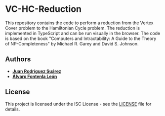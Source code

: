 # VC-HC-Reduction
This repository contains the code to perform a reduction from the Vertex Cover problem to the Hamiltonian Cycle problem. The reduction is implemented in TypeScript and can be run visually in the browser. The code is based on the book "Computers and Intractability: A Guide to the Theory of NP-Completeness" by Michael R. Garey and David S. Johnson.
## Authors
- [**Juan Rodríguez Suárez**](https://github.com/juanrguezsu7)
- [**Álvaro Fontenla León**](https://github.com/Alvaro2560)
## License
This project is licensed under the ISC License - see the [LICENSE](LICENSE) file for details.